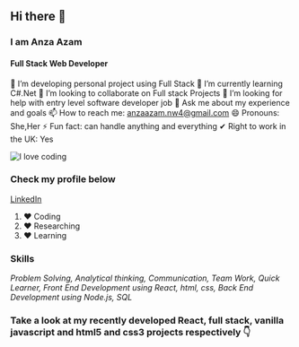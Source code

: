## Hi there 👋
### I am Anza Azam
#### Full Stack Web Developer


 🔭 I’m developing personal project using Full Stack 
 🌱 I’m currently learning C#.Net 
 👯 I’m looking to collaborate on Full stack Projects
 🤔 I’m looking for help with entry level software developer job
 💬 Ask me about my experience and goals
 📫 How to reach me: anzaazam.nw4@gmail.com
 😄 Pronouns: She,Her
 ⚡ Fun fact: can handle anything and everything
 ✔ Right to work in the UK: Yes


![I love coding](https://miro.medium.com/max/3680/1*1zgWFU3ZIYbmhlCUwiMmLw.png)

### Check my profile below
[LinkedIn](https://www.linkedin.com/in/anza-azam-a4564b214)

1. :heart: Coding
2. ❤️ Researching
3. :heart: Learning

### **Skills**     
_Problem Solving, Analytical thinking, Communication, Team Work, Quick Learner, Front End Development using React, html, css, Back End Development using Node.js, SQL_

### Take a look at my recently developed React, full stack, vanilla javascript and html5 and css3 projects respectively 👇

<!--
**Anza-Azam/Anza-Azam** is a ✨ _special_ ✨ repository because its `README.md` (this file) appears on your GitHub profile.

Here are some ideas to get you started:

- 🔭 I’m currently working on ...
- 🌱 I’m currently learning ...
- 👯 I’m looking to collaborate on ...
- 🤔 I’m looking for help with ...
- 💬 Ask me about ...
- 📫 How to reach me: ...
- 😄 Pronouns: ...
- ⚡ Fun fact: ...
-->
